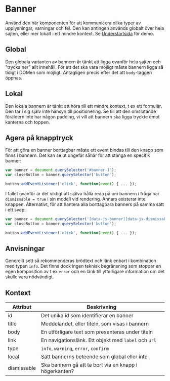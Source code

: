 # Banner

Använd den här komponenten för att kommunicera olika typer av upplysningar, varningar och fel. Den kan antingen används globalt över hela sajten, eller mer lokalt i ett mindre kontext. Se [Understartsida](http://localhost:3000/styleguide/components/preview/understartsida) för demo.

## Global

Den globala varianten av bannern är tänkt att ligga ovanför hela sajten och "trycka ner" allt innehåll. För att det ska vara möjligt måste bannern ligga så tidigt i DOMen som möjligt. Antagligen precis efter det att `body`-taggen öppnas.

## Lokal

Den lokala bannern är tänkt att höra till ett mindre kontext, t ex ett formulär. Den tar i sig själv inte hänsyn till positionering. Se till att den omslutande föräldern inte har någon padding, vi vill att bannern ska ligga tryckte emot kanterna och toppen.

## Agera på knapptryck

För att göra en banner borttagbar måste ett event bindas till den knapp som finns i bannern. Det kan se ut ungefär såhär för att stänga en specifik banner:

```javascript
var banner = document.querySelector('#banner-1');
var closeButton = banner.querySelector('button');

button.addEventListener('click', function(event) { ... });
```

I fallet ovanför är det viktigt att själva hålla reda på om bannern i fråga har `dismissable = true` i sin modell vid rendering. Annars existerar inte knappen. Alternativt, för att hantera alla borttagbara banners på samma sätt i ett svep:

```javascript
var banner = document.querySelector('[data-js-banner][data-js-dismissable=true]');
var closeButton = banner.querySelector('button');

button.addEventListener('click', function(event) { ... });
```

## Anvisningar

Generellt sett så rekommenderas brödtext och länk enbart i kombination med typen `info`. Det finns dock ingen teknisk begränsning som stoppar en egen komposition av t ex `error` och en länk till ytterligare information om det skulle vara nödvändigt.

## Kontext

| Attribut    | Beskrivning                                               |
|-------------|-----------------------------------------------------------|
| id          | Det unika id som identifierar en banner                   |
| title       | Meddelandet, eller titeln, som visas i bannern            |
| body        | En utförligare text som presenteras under titeln          |
| link        | En navigationslänk. Ett objekt med `label` och `url`      |
| type        | `info`, `warning`, `error`, `confirm`                     |
| local       | Sätt bannerns beteende som global eller inte              |
| dismissable | Ska bannern gå att ta bort via en knapp i högerkanten?    |
